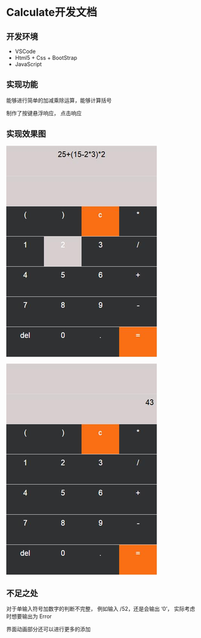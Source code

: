 # Calculate开发文档

## 开发环境

* VSCode
* Html5 + Css + BootStrap
* JavaScript

## 实现功能

能够进行简单的加减乘除运算，能够计算括号

制作了按键悬浮响应， 点击响应

## 实现效果图

![Calculate1](image/Calculate1.jpg)

![Calculate2](image/Calculate2.jpg)

## 不足之处

对于单输入符号加数字的判断不完整， 例如输入 /52，还是会输出 ‘0’， 实际考虑时想要输出为 Error

界面动画部分还可以进行更多的添加